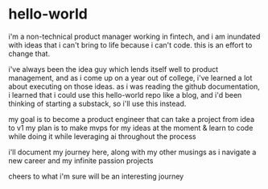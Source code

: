 # hello-world 
i'm a non-technical product manager working in fintech, and i am inundated with ideas that i can't bring to life because i can't code. 
this is an effort to change that.

i've always been the idea guy which lends itself well to product management, and as i come up on a year out of college, i've learned a lot about executing on those ideas.
as i was reading the github documentation, i learned that i could use this hello-world repo like a blog, and i'd been thinking of starting a substack, so i'll use this instead. 

my goal is to become a product engineer that can take a project from idea to v1
my plan is to make mvps for my ideas at the moment & learn to code while doing it while leveraging ai throughout the process

i'll document my journey here, along with my other musings as i navigate a new career and my infinite passion projects 

cheers to what i'm sure will be an interesting journey 
